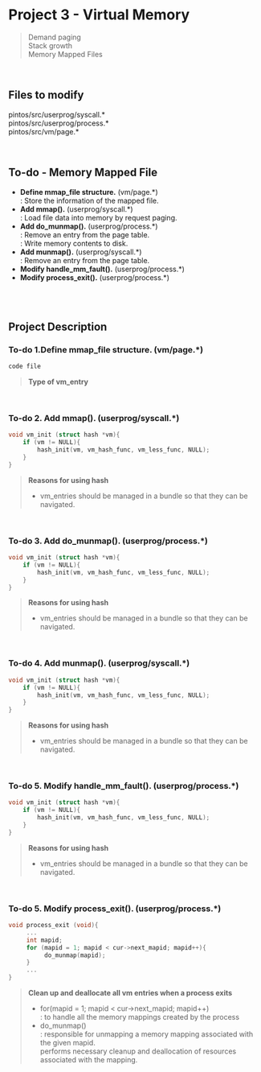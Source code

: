 # Project 3 - Virtual Memory
> Demand paging <br>
> Stack growth <br>
> Memory Mapped Files <br>

<br>

## Files to modify
pintos/src/userprog/syscall.* <br>
pintos/src/userprog/process.* <br>
pintos/src/vm/page.* <br>

<br>

## To-do - Memory Mapped File
- **Define mmap_file structure.** (vm/page.\*) <br>
     : Store the information of the mapped file. <br>
- **Add mmap().** (userprog/syscall.\*) <br>
     : Load file data into memory by request paging. <br>
- **Add do_munmap().** (userprog/process.\*) <br>
     : Remove an entry from the page table.<br>
     : Write memory contents to disk.<br>
- **Add munmap().** (userprog/syscall.\*) <br>
     : Remove an entry from the page table. <br>
- **Modify handle_mm_fault().** (userprog/process.\*) <br>
- **Modify process_exit().** (userprog/process.\*) <br>

<br>
<br>

## Project Description

### To-do 1.Define mmap_file structure. (vm/page.\*) <br>

``` C
code file
```
> **Type of vm_entry** <br>

<br>

### To-do 2. Add mmap(). (userprog/syscall.\*) <br>

```C
void vm_init (struct hash *vm){
    if (vm != NULL){
        hash_init(vm, vm_hash_func, vm_less_func, NULL);
    }
}
```
> **Reasons for using hash** <br>
> - vm_entries should be managed in a bundle so that they can be navigated.<br>

<br>

### To-do 3. Add do_munmap(). (userprog/process.\*) <br>

```C
void vm_init (struct hash *vm){
    if (vm != NULL){
        hash_init(vm, vm_hash_func, vm_less_func, NULL);
    }
}
```
> **Reasons for using hash** <br>
> - vm_entries should be managed in a bundle so that they can be navigated.<br>


<br>

### To-do 4. Add munmap(). (userprog/syscall.\*) <br>

```C
void vm_init (struct hash *vm){
    if (vm != NULL){
        hash_init(vm, vm_hash_func, vm_less_func, NULL);
    }
}
```
> **Reasons for using hash** <br>
> - vm_entries should be managed in a bundle so that they can be navigated.<br>

<br>

### To-do 5. Modify handle_mm_fault(). (userprog/process.\*) <br>

```C
void vm_init (struct hash *vm){
    if (vm != NULL){
        hash_init(vm, vm_hash_func, vm_less_func, NULL);
    }
}
```
> **Reasons for using hash** <br>
> - vm_entries should be managed in a bundle so that they can be navigated.<br>

<br>

### To-do 5. Modify process_exit(). (userprog/process.\*) <br>

```C
void process_exit (void){
     ...
     int mapid;
     for (mapid = 1; mapid < cur->next_mapid; mapid++){
          do_munmap(mapid);
     }
     ...
}
```
> **Clean up and deallocate all vm entries when a process exits** <br>
>   - for(mapid = 1; mapid < cur->next_mapid; mapid++) <br>
>     : to handle all the memory mappings created by the process <br>
>   - do_munmap() <br>
>     : responsible for unmapping a memory mapping associated with the given mapid. <br>
>       performs necessary cleanup and deallocation of resources associated with the mapping. <br>
